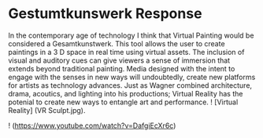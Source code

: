 # Gestumtkunswerk Response
In the contemporary age of technology I think that Virtual Painting would be considered a Gesamtkunstwerk. 
This tool allows the user to create paintings in a 3 D space in real time using virtual assets. 
The inclusion of visual and auditory cues can give viewers a sense of immersion that extends beyond traditional painting. 
Media designed with the intent to engage with the senses in new ways will undoubtedly, create new platforms for artists as technology advances. Just as Wagner combined architecture, drama, acoutics, and lighting into his productions; Virtual Reality has the potenial to create new ways to entangle art and performance.
! [Virtual Reality] (VR Sculpt.jpg). 

! (https://www.youtube.com/watch?v=DafgiEcXr6c)
